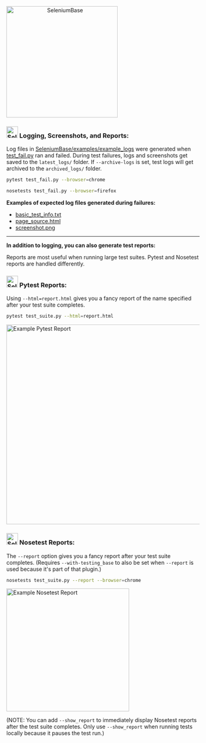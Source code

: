 <a align="center" href="https://github.com/seleniumbase/SeleniumBase/"><img align="center" src="https://cdn2.hubspot.net/hubfs/100006/images/super_logo_sb.png" title="SeleniumBase" width="290" /></a>

### <img src="https://seleniumbase.io/img/sb_icon.png" title="SeleniumBase" width="30" /> Logging, Screenshots, and Reports:

Log files in [SeleniumBase/examples/example_logs](https://github.com/seleniumbase/SeleniumBase/tree/master/examples/example_logs) were generated when [test_fail.py](https://github.com/seleniumbase/SeleniumBase/blob/master/examples/test_fail.py) ran and failed. During test failures, logs and screenshots get saved to the ``latest_logs/`` folder. If ``--archive-logs`` is set, test logs will get archived to the ``archived_logs/`` folder.

```bash
pytest test_fail.py --browser=chrome

nosetests test_fail.py --browser=firefox
```

<b>Examples of expected log files generated during failures:</b>
<ul>
<li><a href="https://github.com/seleniumbase/SeleniumBase/blob/master/examples/example_logs/basic_test_info.txt">basic_test_info.txt</a></li>
<li><a href="https://github.com/seleniumbase/SeleniumBase/blob/master/examples/example_logs/page_source.html">page_source.html</a></li>
<li><a href="https://github.com/seleniumbase/SeleniumBase/blob/master/examples/example_logs/screenshot.png">screenshot.png</a></li>
</ul>

--------

<b>In addition to logging, you can also generate test reports:</b>

Reports are most useful when running large test suites. Pytest and Nosetest reports are handled differently.

### <img src="https://seleniumbase.io/img/sb_icon.png" title="SeleniumBase" width="30" /> Pytest Reports:

Using ``--html=report.html`` gives you a fancy report of the name specified after your test suite completes.

```bash
pytest test_suite.py --html=report.html
```
<img src="https://cdn2.hubspot.net/hubfs/100006/images/pytest_report_2.png" alt="Example Pytest Report" title="Example Pytest Report" width="520" />

### <img src="https://seleniumbase.io/img/sb_icon.png" title="SeleniumBase" width="30" /> Nosetest Reports:

The ``--report`` option gives you a fancy report after your test suite completes. (Requires ``--with-testing_base`` to also be set when ``--report`` is used because it's part of that plugin.)

```bash
nosetests test_suite.py --report --browser=chrome
```
<img src="https://cdn2.hubspot.net/hubfs/100006/images/Test_Report_2.png" alt="Example Nosetest Report" title="Example Nosetest Report" width="320" />

(NOTE: You can add ``--show_report`` to immediately display Nosetest reports after the test suite completes. Only use ``--show_report`` when running tests locally because it pauses the test run.)
